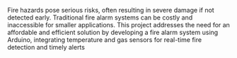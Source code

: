  Fire hazards pose serious risks, often resulting in severe damage
 if not detected early. Traditional fire alarm systems can be
 costly and inaccessible for smaller applications. This project
 addresses the need for an affordable and efficient solution by
 developing a fire alarm system using Arduino, integrating
 temperature and gas sensors for real-time fire detection and
 timely alerts
